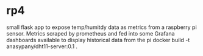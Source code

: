 # rp4
small flask app to expose temp/humitdy data as metrics from a raspberry pi sensor. Metrics scraped by prometheus and fed into some Grafana dashboards available to display historical data from the pi
docker build -t anasypany/dht11-server:0.1 .

